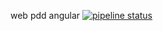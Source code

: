web pdd angular
[![pipeline status](https://gitlab.com/vmakarevich/web-pdd-ng/badges/master/pipeline.svg)](https://gitlab.com/vmakarevich/web-pdd-ng/commits/master)